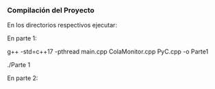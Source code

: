 ### Compilación del Proyecto
En los directorios respectivos ejecutar:

En parte 1:

g++ -std=c++17 -pthread main.cpp ColaMonitor.cpp PyC.cpp -o Parte1

./Parte 1

En parte 2: